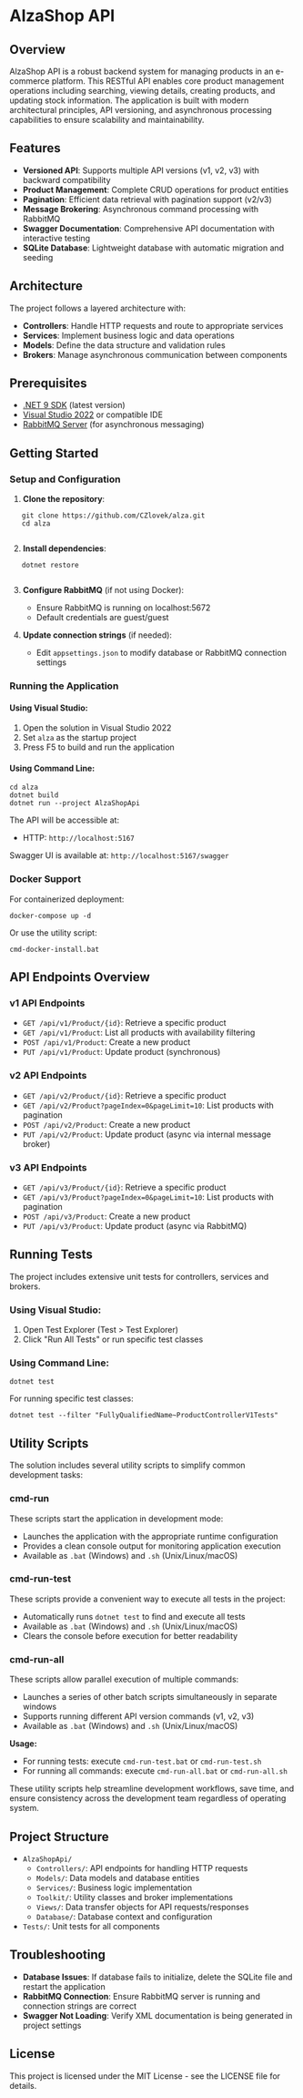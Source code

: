 # AlzaShop API

## Overview

AlzaShop API is a robust backend system for managing products in an e-commerce platform. This RESTful API enables core product management operations including searching, viewing details, creating products, and updating stock information. The application is built with modern architectural principles, API versioning, and asynchronous processing capabilities to ensure scalability and maintainability.

## Features

- **Versioned API**: Supports multiple API versions (v1, v2, v3) with backward compatibility
- **Product Management**: Complete CRUD operations for product entities
- **Pagination**: Efficient data retrieval with pagination support (v2/v3)
- **Message Brokering**: Asynchronous command processing with RabbitMQ
- **Swagger Documentation**: Comprehensive API documentation with interactive testing
- **SQLite Database**: Lightweight database with automatic migration and seeding

## Architecture

The project follows a layered architecture with:

- **Controllers**: Handle HTTP requests and route to appropriate services
- **Services**: Implement business logic and data operations
- **Models**: Define the data structure and validation rules
- **Brokers**: Manage asynchronous communication between components

## Prerequisites

- [.NET 9 SDK](https://dotnet.microsoft.com/download) (latest version)
- [Visual Studio 2022](https://visualstudio.microsoft.com/) or compatible IDE
- [RabbitMQ Server](https://www.rabbitmq.com/download.html) (for asynchronous messaging)

## Getting Started

### Setup and Configuration

1. **Clone the repository**:
   
```
   git clone https://github.com/CZlovek/alza.git
   cd alza
   
```

2. **Install dependencies**:
   
```
   dotnet restore
   
```

3. **Configure RabbitMQ** (if not using Docker):
   - Ensure RabbitMQ is running on localhost:5672
   - Default credentials are guest/guest

4. **Update connection strings** (if needed):
   - Edit `appsettings.json` to modify database or RabbitMQ connection settings

### Running the Application

#### Using Visual Studio:

1. Open the solution in Visual Studio 2022
2. Set `alza` as the startup project
3. Press F5 to build and run the application

#### Using Command Line:


```
cd alza
dotnet build
dotnet run --project AlzaShopApi

```

The API will be accessible at:
- HTTP: `http://localhost:5167`

Swagger UI is available at: `http://localhost:5167/swagger`

### Docker Support

For containerized deployment:


```
docker-compose up -d

```

Or use the utility script:


```
cmd-docker-install.bat

```

## API Endpoints Overview

### v1 API Endpoints

- `GET /api/v1/Product/{id}`: Retrieve a specific product
- `GET /api/v1/Product`: List all products with availability filtering
- `POST /api/v1/Product`: Create a new product
- `PUT /api/v1/Product`: Update product (synchronous)

### v2 API Endpoints

- `GET /api/v2/Product/{id}`: Retrieve a specific product
- `GET /api/v2/Product?pageIndex=0&pageLimit=10`: List products with pagination
- `POST /api/v2/Product`: Create a new product
- `PUT /api/v2/Product`: Update product (async via internal message broker)

### v3 API Endpoints

- `GET /api/v3/Product/{id}`: Retrieve a specific product
- `GET /api/v3/Product?pageIndex=0&pageLimit=10`: List products with pagination
- `POST /api/v3/Product`: Create a new product
- `PUT /api/v3/Product`: Update product (async via RabbitMQ)

## Running Tests

The project includes extensive unit tests for controllers, services and brokers.

### Using Visual Studio:

1. Open Test Explorer (Test > Test Explorer)
2. Click "Run All Tests" or run specific test classes

### Using Command Line:


```
dotnet test

```

For running specific test classes:


```
dotnet test --filter "FullyQualifiedName~ProductControllerV1Tests"

```
## Utility Scripts

The solution includes several utility scripts to simplify common development tasks:

### cmd-run
These scripts start the application in development mode:
- Launches the application with the appropriate runtime configuration
- Provides a clean console output for monitoring application execution
- Available as `.bat` (Windows) and `.sh` (Unix/Linux/macOS)

### cmd-run-test
These scripts provide a convenient way to execute all tests in the project:
- Automatically runs `dotnet test` to find and execute all tests
- Available as `.bat` (Windows) and `.sh` (Unix/Linux/macOS)
- Clears the console before execution for better readability

### cmd-run-all
These scripts allow parallel execution of multiple commands:
- Launches a series of other batch scripts simultaneously in separate windows
- Supports running different API version commands (v1, v2, v3)
- Available as `.bat` (Windows) and `.sh` (Unix/Linux/macOS)

**Usage:**
- For running tests: execute `cmd-run-test.bat` or `cmd-run-test.sh`
- For running all commands: execute `cmd-run-all.bat` or `cmd-run-all.sh`

These utility scripts help streamline development workflows, save time, and ensure consistency across the development team regardless of operating system.

## Project Structure

- `AlzaShopApi/`
  - `Controllers/`: API endpoints for handling HTTP requests
  - `Models/`: Data models and database entities
  - `Services/`: Business logic implementation
  - `Toolkit/`: Utility classes and broker implementations
  - `Views/`: Data transfer objects for API requests/responses
  - `Database/`: Database context and configuration
- `Tests/`: Unit tests for all components

## Troubleshooting

- **Database Issues**: If database fails to initialize, delete the SQLite file and restart the application
- **RabbitMQ Connection**: Ensure RabbitMQ server is running and connection strings are correct
- **Swagger Not Loading**: Verify XML documentation is being generated in project settings

## License

This project is licensed under the MIT License - see the LICENSE file for details.